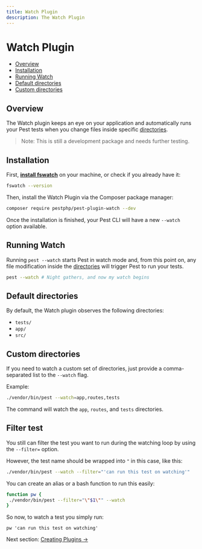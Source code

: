 ```yaml
---
title: Watch Plugin
description: The Watch Plugin
---
```


# Watch Plugin

- [Overview](#overview)
- [Installation](#installation)
- [Running Watch](#running-watch)
- [Default directories](#default-directories)
- [Custom directories](#custom-directories)

<a name="overview"></a>
## Overview

The Watch plugin keeps an eye on your application and automatically runs your Pest tests when you change files inside specific [directories](#default-directories).

> Note: This is still a development package and needs further testing.

<a name="installation"></a>
## Installation

First, [**install fswatch**](https://github.com/emcrisostomo/fswatch#getting-fswatch) on your machine, or check if you already have it:

```bash
fswatch --version
```

Then, install the Watch Plugin via the Composer package manager:

```bash
composer require pestphp/pest-plugin-watch --dev
```

Once the installation is finished, your Pest CLI will have a new `--watch`  option available.

<a name="running-watch"></a>
## Running Watch

Running `pest --watch` starts Pest in watch mode and, from this point on, any file modification inside the [directories](#default-directories) will trigger Pest to run your tests.

```bash
pest --watch # Night gathers, and now my watch begins
```

<a name="default-directories"></a>
## Default directories

By default, the Watch plugin observes the following directories:

- `tests/`
- `app/`
- `src/`

<a name="custom-directories"></a>
## Custom directories

If you need to watch a custom set of directories, just provide a comma-separated list to the `--watch` flag.

Example:

```bash
./vendor/bin/pest --watch=app,routes,tests
```

The command will watch the `app`, `routes`, and `tests` directories.

## Filter test

You still can filter the test you want to run during the watching loop by using the `--filter=` option. 

However, the test name should be wrapped into `"` in this case, like this:
```bash
./vendor/bin/pest --watch --filter="'can run this test on watching'"
```

You can create an alias or a bash function to run this easily: 

```bash
function pw {
 ./vendor/bin/pest --filter="\"$1\"" --watch
}
```

So now, to watch a test you simply run: 

```
pw 'can run this test on watching'
```


Next section: [Creating Plugins →](/docs/plugins/creating-plugins)

